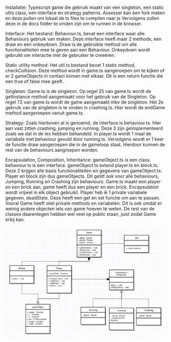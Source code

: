 Installatie:
Typescript game die gebruik maakt van een singleton, een static utils class, een interface en strategy patterns.
Assesser kan een fork maken en deze pullen om lokaal de ts files te compilen naar js Vervolgens zullen deze in de docs folder te vinden
zijn om te runnen in de browser.

Interface:
Het bestand: Behaviour.ts, bevat een interface waar alle Behaviours gebruik van maken. Deze interface heeft maar 2 methods, een draw en 
een onkeydown. Draw is de gebruikte method om alle functionaliteiten mee te geven aan een Behaviour. Onkeydown wordt gebruikt om 
interactie met de gebruiker te creeëren. 

Static utility method:
Het util.ts bestand bevat 1 static method, checkCollision. Deze method wordt in game.ts aangeroepen om te kijken of er 2
gameObjects in contact komen met elkaar. Dit is een return functie die een true of false mee geeft.

Singleton:
Game.ts is de singleton. Op regel 25 van game.ts wordt de getInstance method aangemaakt voor het gebruik van de Singleton.
Op regel 72 van game.ts wordt de game aangemaakt mbv de singleton. Het 2e gebruik van de singleton is te
vinden in crashing.ts. Hier wordt de endGame method aangeroepen vanuit game.ts.

Strategy:
Zoals hierboven al is genoemd, de interface is behaviour.ts. Hier aan vast zitten crashing, jumping en running. Deze 3 zijn 
geïmplementeerd zoals we dat in de les hebben behandeld. In player.ts wordt 1 maal de variabele met behaviour gevuld door 
running.ts. Vervolgens wordt er 1 keer de functie draw aangeroepen die in de gameloop staat. Hierdoor kunnen de rest van
de behaviours aangroepen worden.

Encapsulation, Composition, Inheritance:
gameObject.ts is een class. behaviour.ts is een interface. gameObject.ts extend player.ts en block.ts. Deze 2 krijgen alle basis
functionaliteiten en gegevens van gameObject.ts. Player en block zijn dus gameObjects. Dit geldt ook voor alle behaviours,
Jumping, Running en Crashing zijn behaviours.
Game.ts maakt een player en een brick aan, game heeft dus een player en een brick.
Encapsulation wordt vrijwel in elk object gebruikt. Player heb ik 1 private variabele gegeven, deadState. Deze heeft een
get en set functie om aan te passen. Vooral Game heeft veel private methods en variabelen. Dit is ook omdat er weinig andere
objecten iets van game hoeven te weten. De rest van de classes daarentegen hebben wel veel op public staan, juist zodat
Game erbij kan.

![ulm diagram](./class-diagram.PNG)
